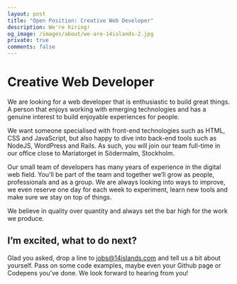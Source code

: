 ```yaml
---
layout: post
title: "Open Position: Creative Web Developer"
description: We're hiring!
og_image: /images/about/we-are-14islands-2.jpg
private: true
comments: false
---
```


# Creative Web Developer

We are looking for a web developer that is enthusiastic to build great things. A person that enjoys working with emerging technologies and has a genuine interest to build enjoyable experiences for people.

We want someone specialised with front-end technologies such as HTML, CSS and JavaScript, but also happy to dive into back-end tools such as NodeJS, WordPress and Rails. As such, you will join our team full-time in our office close to Mariatorget in Södermalm, Stockholm.

Our small team of developers has many years of experience in the digital web field.  You’ll be part of the team and together we’ll grow as people, professionals and as a group. We are always looking into ways to improve, we even reserve one day for each week to experiment, learn new tools and make sure we stay on top of things. 

We believe in quality over quantity and always set the bar high for the work we produce.

## I’m excited, what to do next?

Glad you asked, drop a line to [jobs@14islands.com](mailto:jobs@14islands.com) and tell us a bit about yourself. Pass on some code examples, maybe even your Github page or Codepens you’ve done. We look forward to hearing from you!

